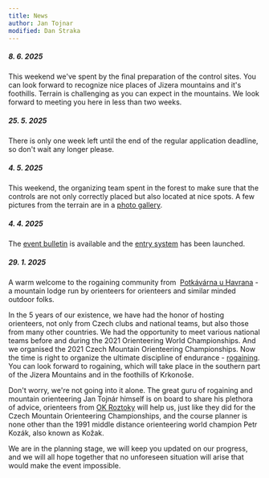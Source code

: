 ```yaml
---
title: News
author: Jan Tojnar
modified: Dan Straka
---
```


##### 8. 6. 2025
This weekend we've spent by the final preparation of the control sites. You can look forward to recognize nice places of Jizera mountains and it's foothills. Terrain is challenging as you can expect in the mountains. We look forward to meeting you here in less than two weeks.

##### 25. 5. 2025
There is only one week left until the end of the regular application deadline, so don't wait any longer please.

##### 4. 5. 2025
This weekend, the organizing team spent in the forest to make sure that the controls are not only correctly placed but also located at nice spots. A few pictures from the terrain are in a [photo gallery](photos.html). 

##### 4. 4. 2025
The [event bulletin](/en/bulletin.html) is available and the [entry system](https://entries.mcr2025.rogaining.cz/en/) has been launched.

##### 29. 1. 2025
A warm welcome to the rogaining community from &nbsp;[Potkávárna u Havrana](https://www.potkavarnauhavrana.cz/) - a mountain lodge run by orienteers for orienteers and similar minded outdoor folks.

In the 5 years of our existence, we have had the honor of hosting orienteers, not only from Czech clubs and national teams, but also those from many other countries. We had the opportunity to meet various national teams before and during the 2021 Orienteering World Championships. And we organised the 2021 Czech Mountain Orienteering Championships. Now the time is right to organize the ultimate discipline of endurance - [rogaining](https://en.wikipedia.org/wiki/Rogaining).
You can look forward to rogaining, which will take place in the southern part of the Jizera Mountains and in the foothills of Krkonoše.

Don't worry, we're not going into it alone. The great guru of rogaining and mountain orienteering Jan Tojnár himself is on board to share his plethora of advice, orienteers from&nbsp;[OK Roztoky](http://roz.ini.cz/) will help us, just like they did for the Czech Mountain Orienteering Championships, and the course planner is none other than the 1991 middle distance orienteering world champion Petr Kozák, also known as Kožak.

We are in the planning stage, we will keep you updated on our progress, and we will all hope together that no unforeseen situation will arise that would make the event impossible.